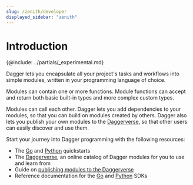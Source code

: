 ```yaml
---
slug: /zenith/developer
displayed_sidebar: "zenith"
---
```


# Introduction

\{@include:  ../partials/_experimental.md\}

Dagger lets you encapsulate all your project's tasks and workflows into simple modules, written in your programming language of choice.

Modules can contain one or more functions. Module functions can accept and return both basic built-in types and more complex custom types.

Modules can call each other. Dagger lets you add dependencies to your modules, so that you can build on modules created by others. Dagger also lets you publish your own modules to the [Daggerverse](https://daggerverse.dev), so that other users can easily discover and use them.

Start your journey into Dagger programming with the following resources:

- The [Go](./go/525021-quickstart.md) and [Python](./python/419481-quickstart.md) quickstarts
- The [Daggerverse](https://daggerverse.dev), an online catalog of Dagger modules for you to use and learn from
- Guide on [publishing modules to the Daggerverse](./821742-publishing-modules.md)
- Reference documentation for the [Go](https://pkg.go.dev/dagger.io/dagger) and [Python](https://dagger-io.readthedocs.org/) SDKs
